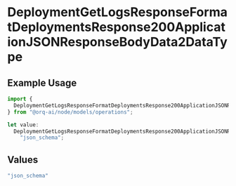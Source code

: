 # DeploymentGetLogsResponseFormatDeploymentsResponse200ApplicationJSONResponseBodyData2DataType

## Example Usage

```typescript
import {
  DeploymentGetLogsResponseFormatDeploymentsResponse200ApplicationJSONResponseBodyData2DataType,
} from "@orq-ai/node/models/operations";

let value:
  DeploymentGetLogsResponseFormatDeploymentsResponse200ApplicationJSONResponseBodyData2DataType =
    "json_schema";
```

## Values

```typescript
"json_schema"
```